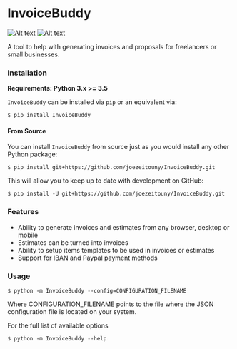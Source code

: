 # InvoiceBuddy

[![Alt text](https://img.shields.io/pypi/v/invoicebuddy.svg?style=flat-square)](https://pypi.python.org/pypi/invoicebuddy/) [![Alt text](https://img.shields.io/github/license/joezeitouny/invoicebuddy)](https://pypi.python.org/pypi/invoicebuddy/)

A tool to help with generating invoices and proposals for freelancers or small businesses.

### Installation

**Requirements:	Python 3.x >= 3.5**

`InvoiceBuddy` can be installed via `pip` or an equivalent via:

```console
$ pip install InvoiceBuddy
```

#### From Source

You can install `InvoiceBuddy` from source just as you would install any other Python package:

```console
$ pip install git+https://github.com/joezeitouny/InvoiceBuddy.git
```

This will allow you to keep up to date with development on GitHub:

```console
$ pip install -U git+https://github.com/joezeitouny/InvoiceBuddy.git
```

### Features

- Ability to generate invoices and estimates from any browser, desktop or mobile
- Estimates can be turned into invoices
- Ability to setup items templates to be used in invoices or estimates
- Support for IBAN and Paypal payment methods

### Usage

```console
$ python -m InvoiceBuddy --config=CONFIGURATION_FILENAME
```

Where CONFIGURATION_FILENAME points to the file where the JSON configuration file is located on your system.

For the full list of available options

```console
$ python -m InvoiceBuddy --help
```
